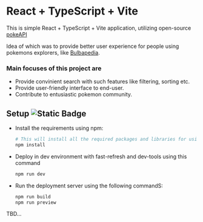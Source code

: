 # React + TypeScript + Vite

This is simple React + TypeScript + Vite application, utilizing open-source [pokeAPI](https://github.com/PokeAPI/pokeapi)

Idea of which was to provide better user experience for people using pokemons explorers, like [Bulbapedia](https://bulbapedia.bulbagarden.net/wiki/Main_Page). 
### Main focuses of this project are
- Provide convinient search with such features like filtering, sorting etc.
- Provide user-friendly interface to end-user.
- Contribute to entusiastic pokemon community.  

## Setup     ![Static Badge](https://img.shields.io/badge/node-18)

- Install the requirements using npm:

    ```sh
    # This will install all the required packages and libraries for using application
    npm install
    ```

- Deploy in dev environment with fast-refresh and dev-tools using this command

    ```sh 
    npm run dev
    ```

- Run the deployment server using the following commandS:

    ```sh
    npm run build
    npm run preview
    ```

TBD...
